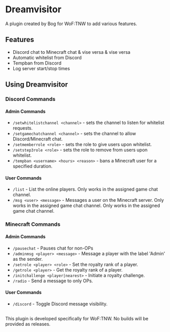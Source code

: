 # Dreamvisitor
A plugin created by Bog for WoF:TNW to add various features.

## Features
- Discord chat to Minecraft chat & vise versa & vise versa
- Automatic whitelist from Discord
- Tempban from Discord
- Log server start/stop times

## Using Dreamvisitor
###  Discord Commands
#### Admin Commands
- `/setwhitelistchannel <channel>` - sets the channel to listen for whitelist requests.
- `/setgamechatchannel <channel>` - sets the channel to allow Discord/Minecraft chat.
- `/setmemberrole <role>` - sets the role to give users upon whitelist.
- `/setstep3role <role>` - sets the role to remove from users upon whitelist.
- `/tempban <username> <hours> <reason>` - bans a Minecraft user for a specified duration.
#### User Commands
- `/list` - List the online players. Only works in the assigned game chat channel.
- `/msg <user> <message>` - Messages a user on the Minecraft server. Only works in the assigned game chat channel. Only works in the assigned game chat channel.
### Minecraft Commands
#### Admin Commands
- `/pausechat` - Pauses chat for non-OPs
- `/adminmsg <player> <message>` - Message a player with the label 'Admin' as the sender.
- `/setrole <player> <role>` - Set the royalty rank of a player.
- `/getrole <player>` - Get the royalty rank of a player.
- `/initchallenge <player|nearest>` - Initiate a royalty challenge.
- `/radio` - Send a message to only OPs.
#### User Commands
- `/discord` - Toggle Discord message visibility.
##
This plugin is developed specifically for WoF:TNW. No builds will be provided as releases.